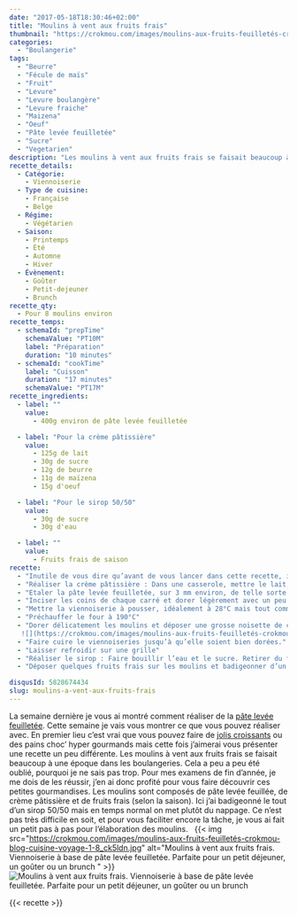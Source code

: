 ```yaml
---
date: "2017-05-18T18:30:46+02:00"
title: "Moulins à vent aux fruits frais"
thumbnail: "https://crokmou.com/images/moulins-aux-fruits-feuilletés-crokmou-blog-cuisine-voyage-1-9.jpg"
categories:
  - "Boulangerie"
tags:
  - "Beurre"
  - "Fécule de maïs"
  - "Fruit"
  - "Levure"
  - "Levure boulangère"
  - "Levure fraiche"
  - "Maizena"
  - "Oeuf"
  - "Pâte levée feuilletée"
  - "Sucre"
  - "Vegetarien"
description: "Les moulins à vent aux fruits frais se faisait beaucoup à une époque dans les boulangeries. Cela a peu a peu été oublié, pourquoi ..."
recette_details:
  - Catégorie:
    - Viennoiserie
  - Type de cuisine:
    - Française
    - Belge
  - Régime:
    - Végétarien
  - Saison:
    - Printemps
    - Été
    - Automne
    - Hiver
  - Évènement:
    - Goûter
    - Petit-dejeuner
    - Brunch
recette_qty:
  - Pour 8 moulins environ
recette_temps:
  - schemaId: "prepTime"
    schemaValue: "PT10M"
    label: "Préparation"
    duration: "10 minutes"
  - schemaId: "cookTime"
    label: "Cuisson"
    duration: "17 minutes"
    schemaValue: "PT17M"
recette_ingredients:
  - label: ""
    value:
      - 400g environ de pâte levée feuilletée

  - label: "Pour la crème pâtissière"
    value:
      - 125g de lait
      - 30g de sucre
      - 12g de beurre
      - 11g de maïzena
      - 15g d'oeuf

  - label: "Pour le sirop 50/50"
    value:
      - 30g de sucre
      - 30g d'eau

  - label: ""
    value:
      - Fruits frais de saison
recette:
  - "Inutile de vous dire qu’avant de vous lancer dans cette recette, il vous faudra réaliser cette de la pâte levée feuilletée"
  - "Réaliser la crème pâtissière : Dans une casserole, mettre le lait, la moitié du sucre, le beurre et les grains de vanille (facultatif). Faire bouillir Dans un cul de poule, mélanger la deuxième moitié du sucre et la maïzena. Ajouter les oeufs et mélanger. Verser une partie du lait bouillant sur la précédente préparation, mélanger et reverser le tout dans la casserole (sur feu doux cette fois) Bien fouettez pendant 2 minutes, le mélange va épaissir Verser la crème pâtissière dans un plat, filmer au contact et mettre à refroidir rapidement."
  - "Etaler la pâte levée feuilletée, sur 3 mm environ, de telle sorte que l’on puisse découper des carrés par la suite en perdant le moins de pâte possible. (Photo 1 & 2)   ![](https://crokmou.com/images/moulins-aux-fruits-feuilletés-crokmou-blog-cuisine-voyage-1_ua25ds.jpg)![](https://crokmou.com/images/moulins-aux-fruits-feuilletés-crokmou-blog-cuisine-voyage-1-1_nqp3lp.jpg)"
  - "Inciser les coins de chaque carré et dorer légèrement avec un peu d’oeuf (ou inversement). Replier ensuite les bords comme sur les photos ci-dessous. Placer ensuite le tout sur une plaque préalablement recouverte de papier sulfurisé. Laisser suffisamment de place aux moulins pour pousser."
  - "Mettre la viennoiserie à pousser, idéalement à 28°C mais tout comme vous je présume, je n’ai pas d’étuve à la maison. Deux choix donc : pousse à l’air ambiant, c’est un peu long je vous l’accorde ou dans un four préalablement préchauffé à 50°C puis éteint. Les moulins doivent être gonflés, la pâte ne colle pas au doigts."
  - "Préchauffer le four à 190°C"
  - "Dorer délicatement les moulins et déposer une grosse noisette de crème pâtissière en son centre. ( Là vous avez deux manières de faire, soit vous ajouter la crème pâtissière maintenant et elle sera donc cuite, soit vous l’ajoutez après cuisson des moulins et elle sera donc « crue »)  
   ![](https://crokmou.com/images/moulins-aux-fruits-feuilletés-crokmou-blog-cuisine-voyage-1-2_vbtnpq.jpg) ![](https://crokmou.com/images/moulins-aux-fruits-feuilletés-crokmou-blog-cuisine-voyage-1-3_jdzh0o.jpg) ![](https://crokmou.com/images/moulins-aux-fruits-feuilletés-crokmou-blog-cuisine-voyage-1-4_aagtfl.jpg) ![](https://crokmou.com/images/moulins-aux-fruits-feuilletés-crokmou-blog-cuisine-voyage-1-5_axze5k.jpg) ![](https://crokmou.com/images/moulins-aux-fruits-feuilletés-crokmou-blog-cuisine-voyage-1-6_sl9zxj.jpg)![](https://crokmou.com/images/moulins-aux-fruits-feuilletés-crokmou-blog-cuisine-voyage-1-7_gqwzip.jpg)"
  - "Faire cuire le viennoiseries jusqu’à qu’elle soient bien dorées."
  - "Laisser refroidir sur une grille"
  - "Réaliser le sirop : Faire bouillir l’eau et le sucre. Retirer du feu et réserver"
  - "Déposer quelques fruits frais sur les moulins et badigeonner d’un peu de sirop"

disqusId: 5828674434
slug: moulins-a-vent-aux-fruits-frais
---
```


La semaine dernière je vous ai montré comment réaliser de la [pâte levée feuilletée](http://www.crokmou.com/2017/05/pate-levee-feuilletee-un-classique). Cette semaine je vais vous montrer ce que vous pouvez réaliser avec. En premier lieu c’est vrai que vous pouvez faire de [jolis croissants](http://www.crokmou.com/2014/04/croissants-pur-beurre) ou des pains choc’ hyper gourmands mais cette fois j’aimerai vous présenter une recette un peu différente. Les moulins à vent aux fruits frais se faisait beaucoup à une époque dans les boulangeries. Cela a peu a peu été oublié, pourquoi je ne sais pas trop. Pour mes examens de fin d’année, je me dois de les réussir, j’en ai donc profité pour vous faire découvrir ces petites gourmandises. Les moulins sont composés de pâte levée feuillée, de crème pâtissière et de fruits frais (selon la saison). Ici j’ai badigeonné le tout d’un sirop 50/50 mais en temps normal on met plutôt du nappage. Ce n’est pas très difficile en soit, et pour vous faciliter encore la tâche, je vous ai fait un petit pas à pas pour l’élaboration des moulins.   {{< img src="https://crokmou.com/images/moulins-aux-fruits-feuilletés-crokmou-blog-cuisine-voyage-1-8_ck5ldn.jpg" alt="Moulins à vent aux fruits frais. Viennoiserie à base de pâte levée feuilletée. Parfaite pour un petit déjeuner, un goûter ou un brunch " >}}![Moulins à vent aux fruits frais. Viennoiserie à base de pâte levée feuilletée. Parfaite pour un petit déjeuner, un goûter ou un brunch ](https://crokmou.com/images/moulins-aux-fruits-feuilletés-crokmou-blog-cuisine-voyage-1-10_qhqmfg.jpg)

{{< recette >}}
